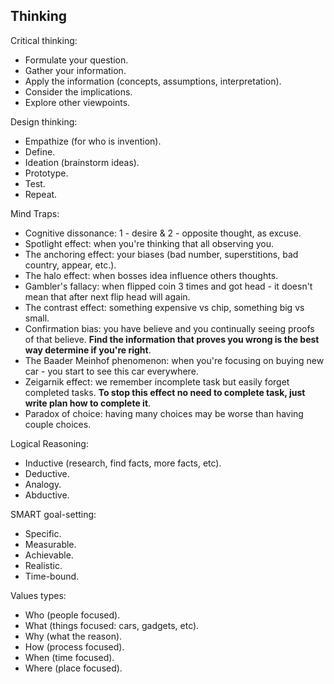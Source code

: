 Thinking
-

Critical thinking:
* Formulate your question.
* Gather your information.
* Apply the information (concepts, assumptions, interpretation).
* Consider the implications.
* Explore other viewpoints.

Design thinking:
* Empathize (for who is invention).
* Define.
* Ideation (brainstorm ideas).
* Prototype.
* Test.
* Repeat.

Mind Traps:
* Cognitive dissonance: 1 - desire & 2 - opposite thought, as excuse.
* Spotlight effect: when you're thinking that all observing you.
* The anchoring effect: your biases (bad number, superstitions, bad country, appear, etc.).
* The halo effect: when bosses idea influence others thoughts.
* Gambler's fallacy: when flipped coin 3 times and got head - it doesn't mean that after next flip head will again.
* The contrast effect: something expensive vs chip, something big vs small.
* Confirmation bias: you have believe and you continually seeing proofs of that believe.
  **Find the information that proves you wrong is the best way determine if you're right**.
* The Baader Meinhof phenomenon: when you're focusing on buying new car - you start to see this car everywhere.
* Zeigarnik effect: we remember incomplete task but easily forget completed tasks.
  **To stop this effect no need to complete task, just write plan how to complete it**.
* Paradox of choice: having many choices may be worse than having couple choices.

Logical Reasoning:
* Inductive (research, find facts, more facts, etc).
* Deductive.
* Analogy.
* Abductive.

SMART goal-setting:
* Specific.
* Measurable.
* Achievable.
* Realistic.
* Time-bound.

Values types:
* Who (people focused).
* What (things focused: cars, gadgets, etc).
* Why (what the reason).
* How (process focused).
* When (time focused).
* Where (place focused).
